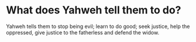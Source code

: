 # What does Yahweh tell them to do?

Yahweh tells them to stop being evil; learn to do good; seek justice, help the oppressed, give justice to the fatherless and defend the widow.
